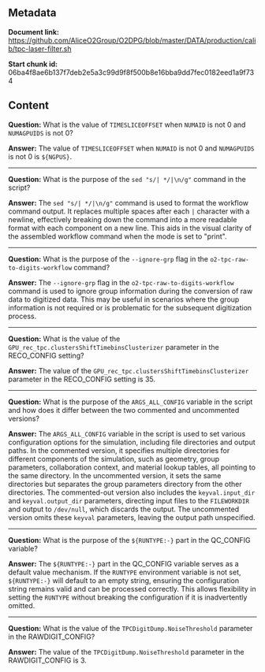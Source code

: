 ## Metadata

**Document link:** https://github.com/AliceO2Group/O2DPG/blob/master/DATA/production/calib/tpc-laser-filter.sh

**Start chunk id:** 06ba4f8ae6b137f7deb2e5a3c99d9f8f500b8e16bba9dd7fec0182eed1a9f734

## Content

**Question:** What is the value of `TIMESLICEOFFSET` when `NUMAID` is not 0 and `NUMAGPUIDS` is not 0?

**Answer:** The value of `TIMESLICEOFFSET` when `NUMAID` is not 0 and `NUMAGPUIDS` is not 0 is `${NGPUS}`.

---

**Question:** What is the purpose of the `sed "s/| */|\n/g"` command in the script?

**Answer:** The `sed "s/| */|\n/g"` command is used to format the workflow command output. It replaces multiple spaces after each `|` character with a newline, effectively breaking down the command into a more readable format with each component on a new line. This aids in the visual clarity of the assembled workflow command when the mode is set to "print".

---

**Question:** What is the purpose of the `--ignore-grp` flag in the `o2-tpc-raw-to-digits-workflow` command?

**Answer:** The `--ignore-grp` flag in the `o2-tpc-raw-to-digits-workflow` command is used to ignore group information during the conversion of raw data to digitized data. This may be useful in scenarios where the group information is not required or is problematic for the subsequent digitization process.

---

**Question:** What is the value of the `GPU_rec_tpc.clustersShiftTimebinsClusterizer` parameter in the RECO_CONFIG setting?

**Answer:** The value of the `GPU_rec_tpc.clustersShiftTimebinsClusterizer` parameter in the RECO_CONFIG setting is 35.

---

**Question:** What is the purpose of the `ARGS_ALL_CONFIG` variable in the script and how does it differ between the two commented and uncommented versions?

**Answer:** The `ARGS_ALL_CONFIG` variable in the script is used to set various configuration options for the simulation, including file directories and output paths. In the commented version, it specifies multiple directories for different components of the simulation, such as geometry, group parameters, collaboration context, and material lookup tables, all pointing to the same directory. In the uncommented version, it sets the same directories but separates the group parameters directory from the other directories. The commented-out version also includes the `keyval.input_dir` and `keyval.output_dir` parameters, directing input files to the `FILEWORKDIR` and output to `/dev/null`, which discards the output. The uncommented version omits these `keyval` parameters, leaving the output path unspecified.

---

**Question:** What is the purpose of the `${RUNTYPE:-}` part in the QC_CONFIG variable?

**Answer:** The `${RUNTYPE:-}` part in the QC_CONFIG variable serves as a default value mechanism. If the `RUNTYPE` environment variable is not set, `${RUNTYPE:-}` will default to an empty string, ensuring the configuration string remains valid and can be processed correctly. This allows flexibility in setting the `RUNTYPE` without breaking the configuration if it is inadvertently omitted.

---

**Question:** What is the value of the `TPCDigitDump.NoiseThreshold` parameter in the RAWDIGIT_CONFIG?

**Answer:** The value of the `TPCDigitDump.NoiseThreshold` parameter in the RAWDIGIT_CONFIG is 3.